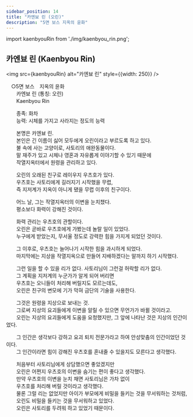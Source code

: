 ```yaml
---
sidebar_position: 14
title: "카엔뵤 린 (오린)"
description: "5면 보스 지옥의 윤화"
---
```


import kaenbyouRin from './img/kaenbyou_rin.png';

## 카엔뵤 린 (Kaenbyou Rin)

<img src={kaenbyouRin} alt="카엔뵤 린" style={{width: 250}} />

　○5면 보스　지옥의 윤화  
　　카엔뵤 린 (통칭: 오린)  
　　Kaenbyou Rin  

　　종족: 화차  
　　능력: 시체를 가지고 사라지는 정도의 능력  

　　본명은 카엔뵤 린.  
　　본인은 긴 이름이 싫어 모두에게 오린이라고 부르도록 하고 있다.  
　　불 속에 사는 고양이로, 사토리의 애완동물이다.  
　　말 재주가 있고 시체나 영혼과 자유롭게 이야기할 수 있기 때문에  
　　작열지옥터에서 원령을 관리하고 있다.  

　　오린의 오래된 친구로 레이우지 우츠호가 있다.  
　　우츠호는 사토리에게 길러지기 시작했을 무렵,  
　　즉 지저계가 지옥이 아니게 됐을 무렵 이후의 친구이다.  

　　어느 날, 그는 작열지옥터의 이변을 눈치챘다.  
　　평소보다 화력이 강해진 것이다.  

　　화력 관리는 우츠호의 관할이다.  
　　오린은 곧바로 우츠호에게 가봤는데 놀랄 일이 있었다.  
　　누구에게 받았는지, 무서울 정도로 강력한 힘을 가지게 되었던 것이다.  

　　그 이후로, 우츠호는 늘어나기 시작한 힘을 과시하게 되었다.  
　　마지막에는 지상을 작열지옥으로 만들어 지배하겠다는 말까지 하기 시작했다.  

　　그런 일을 할 수 있을 리가 없다. 사토리님이 그런걸 허락할 리가 없다.  
　　그 계획을 지저계의 누군가가 알게 되어 버리면  
　　우츠호는 오니들이 처리해 버릴지도 모르는데도,  
　　오린은 친구의 변모에 기가 막혀 금단의 기술을 사용한다.  

　　그것은 원령을 지상으로 보내는 것.  
　　그로써 지상의 요괴들에게 이변을 알릴 수 있으면 무언가가 바뀔 것이라고.  
　　오린는 지상의 요괴들에게 도움을 요청했지만, 그 앞에 나타난 것은 지상의 인간이었다.  

　　그 인간은 생각보다 강하고 요괴 퇴치 전문가라고 하여 안성맞춤의 인간이었던 것이다.  
　　그 인간이라면 힘이 강해진 우츠호를 혼내줄 수 있을지도 모른다고 생각했다.  

　　처음부터 사토리님에게 상담했으면 좋았겠지만  
　　오린은 어쩐지 우츠호의 이변을 숨기는 편이 좋다고 생각했다.  
　　만약 우츠호의 이변을 눈치 채면 사토리님은 가차 없이  
　　우츠호를 처리해 버릴 것이라고 생각했다.  
　　물론 그럴 리는 없었지만 아이가 부모에게 비밀을 들키는 것을 무서워하는 것처럼,  
　　오린도 비밀을 들키는 것을 무서워하고 있었다.  
　　오린은 사토리를 두려워 하고 있었기 때문이다.
